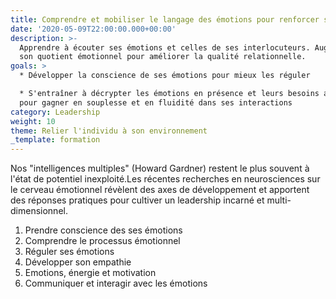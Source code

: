 ```yaml
---
title: Comprendre et mobiliser le langage des émotions pour renforcer son leadership
date: '2020-05-09T22:00:00.000+00:00'
description: >-
  Apprendre à écouter ses émotions et celles de ses interlocuteurs. Augmenter
  son quotient émotionnel pour améliorer la qualité relationnelle.
goals: >
  * Développer la conscience de ses émotions pour mieux les réguler

  * S'entraîner à décrypter les émotions en présence et leurs besoins associés
  pour gagner en souplesse et en fluidité dans ses interactions
category: Leadership
weight: 10
theme: Relier l'individu à son environnement
_template: formation
---
```



Nos "intelligences multiples" (Howard Gardner) restent le plus souvent à l'état de potentiel inexploité.Les récentes recherches en neurosciences sur le cerveau émotionnel révèlent des axes de développement et apportent des réponses pratiques pour cultiver un leadership incarné et multi-dimensionnel.

1. Prendre conscience des ses émotions
2. Comprendre le processus émotionnel
3. Réguler ses émotions
4. Développer son empathie
5. Emotions, énergie et motivation
6. Communiquer et interagir avec les émotions
